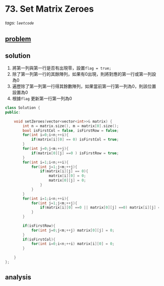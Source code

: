 # 73. Set Matrix Zeroes
###### tags: `leetcode` 

## [problem](https://leetcode.com/problems/set-matrix-zeroes/)

## solution 

1. 將第一列與第一行是否有出現零，設置`flag = true;`
2. 除了第一列第一行的其餘陣列，如果有0出現，則將對應的第一行或第一列設為0
3. 遍歷除了第一列第一行得其餘數陣列，如果當前第一行第一列為0，則該位置設置為0
4. 根據`flag` 更新第一行第一列為0


```c++
class Solution {
public:
    
    void setZeroes(vector<vector<int>>& matrix) {
        int n = matrix.size(), m = matrix[0].size();
        bool isFirstCol = false, isFirstRow = false;
        for(int i=0;i<n;++i){
            if(matrix[i][0] == 0) isFirstCol = true;
        }
        for(int j=0;j<m;++j){
            if(matrix[0][j] ==0 ) isFirstRow = true;
        }
        for(int i=1;i<n;++i){
            for(int j=1;j<m;++j){
                if(matrix[i][j] == 0){
                    matrix[i][0] = 0;
                    matrix[0][j] = 0;
                }
            }
        }
        for(int i=1;i<n;++i){
            for(int j=1;j<m;++j){
                if(matrix[i][0] ==0 || matrix[0][j] ==0) matrix[i][j] = 0;
            }
        }
        
        if(isFirstRow){
            for(int j=0;j<m;++j) matrix[0][j] = 0;
        }
        if(isFirstCol){
            for(int i=0;i<n;++i) matrix[i][0] = 0;
        }
        
    }
};
```
## analysis

